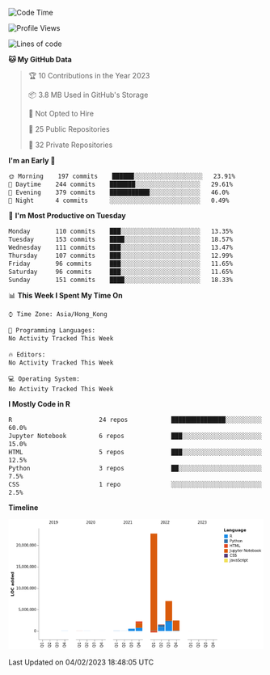 

<!--**wt12318/wt12318** is a ✨ _special_ ✨ repository because its `README.md` (this file) appears on your GitHub profile.-->

<!--START_SECTION:waka-->
![Code Time](http://img.shields.io/badge/Code%20Time-567%20hrs%209%20mins-blue)

![Profile Views](http://img.shields.io/badge/Profile%20Views-0-blue)

![Lines of code](https://img.shields.io/badge/From%20Hello%20World%20I%27ve%20Written-36%20Million%20lines%20of%20code-blue)

**🐱 My GitHub Data** 

> 🏆 10 Contributions in the Year 2023
 > 
> 📦 3.8 MB Used in GitHub's Storage 
 > 
> 🚫 Not Opted to Hire
 > 
> 📜 25 Public Repositories 
 > 
> 🔑 32 Private Repositories  
 > 
**I'm an Early 🐤** 

```text
🌞 Morning    197 commits    ██████░░░░░░░░░░░░░░░░░░░   23.91% 
🌆 Daytime    244 commits    ███████░░░░░░░░░░░░░░░░░░   29.61% 
🌃 Evening    379 commits    ███████████░░░░░░░░░░░░░░   46.0% 
🌙 Night      4 commits      ░░░░░░░░░░░░░░░░░░░░░░░░░   0.49%

```
📅 **I'm Most Productive on Tuesday** 

```text
Monday       110 commits    ███░░░░░░░░░░░░░░░░░░░░░░   13.35% 
Tuesday      153 commits    ████░░░░░░░░░░░░░░░░░░░░░   18.57% 
Wednesday    111 commits    ███░░░░░░░░░░░░░░░░░░░░░░   13.47% 
Thursday     107 commits    ███░░░░░░░░░░░░░░░░░░░░░░   12.99% 
Friday       96 commits     ███░░░░░░░░░░░░░░░░░░░░░░   11.65% 
Saturday     96 commits     ███░░░░░░░░░░░░░░░░░░░░░░   11.65% 
Sunday       151 commits    ████░░░░░░░░░░░░░░░░░░░░░   18.33%

```


📊 **This Week I Spent My Time On** 

```text
⌚︎ Time Zone: Asia/Hong_Kong

💬 Programming Languages: 
No Activity Tracked This Week

🔥 Editors: 
No Activity Tracked This Week

💻 Operating System: 
No Activity Tracked This Week

```

**I Mostly Code in R** 

```text
R                        24 repos            ███████████████░░░░░░░░░░   60.0% 
Jupyter Notebook         6 repos             ███░░░░░░░░░░░░░░░░░░░░░░   15.0% 
HTML                     5 repos             ███░░░░░░░░░░░░░░░░░░░░░░   12.5% 
Python                   3 repos             ██░░░░░░░░░░░░░░░░░░░░░░░   7.5% 
CSS                      1 repo              ░░░░░░░░░░░░░░░░░░░░░░░░░   2.5%

```


**Timeline**

![Chart not found](https://raw.githubusercontent.com/wt12318/wt12318/main/charts/bar_graph.png) 


 Last Updated on 04/02/2023 18:48:05 UTC
<!--END_SECTION:waka-->


